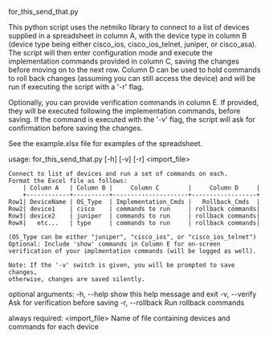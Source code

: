 for_this_send_that.py

This python script uses the netmiko library to connect to a list of devices
supplied in a spreadsheet in column A, with the device type in column B
(device type being either cisco_ios, cisco_ios_telnet, juniper, or cisco_asa).
The script will then enter configuration mode and execute the implementation
commands provided in column C, saving the changes before moving on to the next
row. Column D can be used to hold commands to roll back changes (assuming you
can still access the device) and will be run if executing the script with a
'-r' flag.

Optionally, you can provide verification commands in column E. If provided, they
will be executed following the implementation commands, before saving. If the
command is executed with the '-v' flag, the script will ask for confirmation
before saving the changes.

See the example.xlsx file for examples of the spreadsheet.

usage: for_this_send_that.py [-h] [-v] [-r] <import_file>

    Connect to list of devices and run a set of commands on each.
    Format the Excel file as follows:
        | Column A   | Column B |     Column C        |     Column D     |
        +------------+----------+---------------------+------------------+
    Row1| DeviceName | OS_Type  | Implementation_Cmds |   Rollback_Cmds  |
    Row2| device1    | cisco    | commands to run     | rollback commands|
    Row3| device2    | juniper  | commands to run     | rollback commands|
    RowX|   etc...   | type     | commands to run     | rollback commands|

    (OS_Type can be either "juniper", "cisco_ios", or "cisco_ios_telnet")
    Optional: Include 'show' commands in Column E for on-screen
    verification of your implmentation commands (will be logged as well).

    Note: If the '-v' switch is given, you will be prompted to save changes,
    otherwise, changes are saved silently.


optional arguments:
  -h, --help      show this help message and exit
  -v, --verify    Ask for verification before saving
  -r, --rollback  Run rollback commands

always required:
  <import_file>   Name of file containing devices and commands for each device
  
